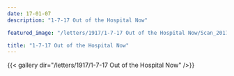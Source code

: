 ```yaml
---
date: 17-01-07
description: "1-7-17 Out of the Hospital Now"

featured_image: "/letters/1917/1-7-17 Out of the Hospital Now/Scan_20170418(3).jpg"

title: "1-7-17 Out of the Hospital Now"
---
```


{{< gallery dir="/letters/1917/1-7-17 Out of the Hospital Now" />}}
